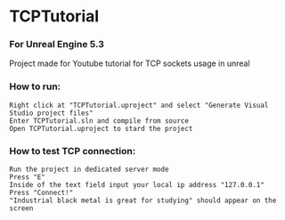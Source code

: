 # TCPTutorial

### For Unreal Engine 5.3

Project made for Youtube tutorial for TCP sockets usage in unreal

### How to run:

```
Right click at "TCPTutorial.uproject" and select "Generate Visual Studio project files"
Enter TCPTutorial.sln and compile from source
Open TCPTutorial.uproject to stard the project
```

### How to test TCP connection:

```
Run the project in dedicated server mode
Press "E"
Inside of the text field input your local ip address "127.0.0.1"
Press "Connect!"
"Industrial black metal is great for studying" should appear on the screen
```
